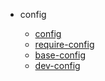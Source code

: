 * config

  - [config](/config/2018-09-29-config.md)
  - [require-config](/config/2018-09-29-require-config.md)
  - [base-config](/config/2018-09-29-base-config.md)
  - [dev-config](/config/2018-09-29-dev-config.md)





